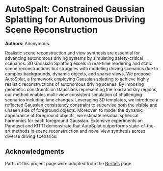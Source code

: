 # AutoSpalt: Constrained Gaussian Splatting for Autonomous Driving Scene Reconstruction

**Authors:** Anonymous. 

Realistic scene reconstruction and view synthesis are essential for advancing autonomous driving systems by simulating safety-critical scenarios. 3D Gaussian Splatting excels in real-time rendering and static scene reconstructions but struggles with modeling driving scenarios due to complex backgrounds, dynamic objects, and sparse views. We propose AutoSplat, a framework employing Gaussian splatting to achieve highly realistic reconstructions of autonomous driving scenes. By imposing geometric constraints on Gaussians representing the road and sky regions, our method enables multi-view consistent simulation of challenging scenarios including lane changes. Leveraging 3D templates, we introduce a reflected Gaussian consistency constraint to supervise both the visible and unseen side of foreground objects. Moreover, to model the dynamic appearance of foreground objects, we estimate residual spherical harmonics for each foreground Gaussian. Extensive experiments on Pandaset and KITTI demonstrate that AutoSplat outperforms state-of-the-art methods in scene reconstruction and novel view synthesis across diverse driving scenarios.

## Acknowledgments
Parts of this project page were adopted from the [Nerfies](https://nerfies.github.io/) page.
